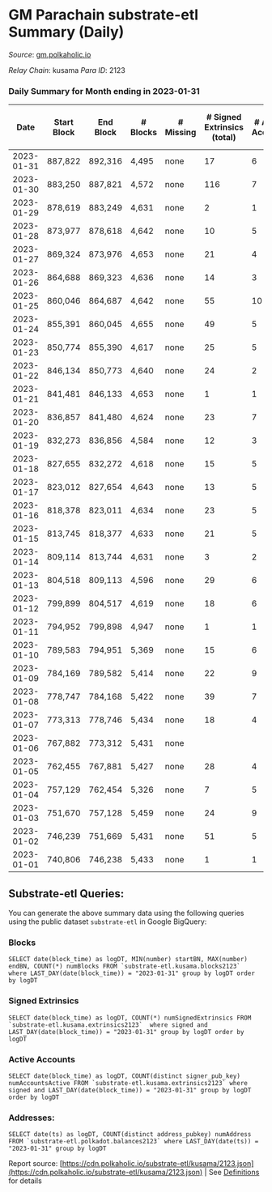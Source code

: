 # GM Parachain substrate-etl Summary (Daily)

_Source_: [gm.polkaholic.io](https://gm.polkaholic.io)

*Relay Chain*: kusama
*Para ID*: 2123



### Daily Summary for Month ending in 2023-01-31


| Date | Start Block | End Block | # Blocks | # Missing | # Signed Extrinsics (total) | # Active Accounts | # Addresses with Balances | # Events | # Transfers | # XCM Transfers In | # XCM Transfers Out |
| ---- | ----------- | --------- | -------- | --------- | --------------------------- | ----------------- | ------------------------- | -------- | ----------- | ------------------ | ------------------- |
| 2023-01-31 | 887,822 | 892,316 | 4,495 | none  | 17 | 6 | 9,100 | 9,447 | 315  |   |   |
| 2023-01-30 | 883,250 | 887,821 | 4,572 | none  | 116 | 7 | 9,100 | 11,605 | 1,107  |   |   |
| 2023-01-29 | 878,619 | 883,249 | 4,631 | none  | 2 | 1 | 9,100 | 9,323 | 36  |   |   |
| 2023-01-28 | 873,977 | 878,618 | 4,642 | none  | 10 | 5 | 9,100 | 9,766 | 293  |   |   |
| 2023-01-27 | 869,324 | 873,976 | 4,653 | none  | 21 | 4 | 9,100 | 9,772 | 269  |   |   |
| 2023-01-26 | 864,688 | 869,323 | 4,636 | none  | 14 | 3 | 9,100 | 9,527 | 133  |   |   |
| 2023-01-25 | 860,046 | 864,687 | 4,642 | none  | 55 | 10 | 9,100 | 10,729 | 819  |   |   |
| 2023-01-24 | 855,391 | 860,045 | 4,655 | none  | 49 | 5 | 9,100 | 10,345 | 506  |   |   |
| 2023-01-23 | 850,774 | 855,390 | 4,617 | none  | 25 | 5 | 9,100 | 10,134 | 456  |   |   |
| 2023-01-22 | 846,134 | 850,773 | 4,640 | none  | 24 | 2 | 9,100 | 9,901 | 349  |   |   |
| 2023-01-21 | 841,481 | 846,133 | 4,653 | none  | 1 | 1 | 9,100 | 9,377 | 36  |   |   |
| 2023-01-20 | 836,857 | 841,480 | 4,624 | none  | 23 | 7 | 9,100 | 10,083 | 340  |   |   |
| 2023-01-19 | 832,273 | 836,856 | 4,584 | none  | 12 | 3 | 9,100 | 9,615 | 157  |   |   |
| 2023-01-18 | 827,655 | 832,272 | 4,618 | none  | 15 | 5 | 9,100 | 9,694 | 283  |   |   |
| 2023-01-17 | 823,012 | 827,654 | 4,643 | none  | 13 | 5 | 9,100 | 9,784 | 287  |   |   |
| 2023-01-16 | 818,378 | 823,011 | 4,634 | none  | 23 | 5 | 9,100 | 9,958 | 413  |   |   |
| 2023-01-15 | 813,745 | 818,377 | 4,633 | none  | 21 | 5 | 9,100 | 9,842 | 362  |   |   |
| 2023-01-14 | 809,114 | 813,744 | 4,631 | none  | 3 | 2 | 9,100 | 9,419 | 80  |   |   |
| 2023-01-13 | 804,518 | 809,113 | 4,596 | none  | 29 | 6 | 9,100 | 10,111 | 451  |   |   |
| 2023-01-12 | 799,899 | 804,517 | 4,619 | none  | 18 | 6 | 9,100 | 10,033 | 346  |   |   |
| 2023-01-11 | 794,952 | 799,898 | 4,947 | none  | 1 | 1 | 9,099 | 9,962 | 42  |   |   |
| 2023-01-10 | 789,583 | 794,951 | 5,369 | none  | 15 | 6 | 9,099 | 11,395 | 333  |   |   |
| 2023-01-09 | 784,169 | 789,582 | 5,414 | none  | 22 | 9 | 9,098 | 11,544 | 408  |   |   |
| 2023-01-08 | 778,747 | 784,168 | 5,422 | none  | 39 | 7 | 9,098 | 11,829 | 515  |   |   |
| 2023-01-07 | 773,313 | 778,746 | 5,434 | none  | 18 | 4 | 9,098 | 11,639 | 410  |   |   |
| 2023-01-06 | 767,882 | 773,312 | 5,431 | none  |  |  | 9,098 | 10,873 |   |   |   |
| 2023-01-05 | 762,455 | 767,881 | 5,427 | none  | 28 | 4 | 9,098 | 12,177 | 773  |   |   |
| 2023-01-04 | 757,129 | 762,454 | 5,326 | none  | 7 | 5 | 9,098 | 10,888 | 159  |   |   |
| 2023-01-03 | 751,670 | 757,128 | 5,459 | none  | 24 | 9 | 9,098 | 11,641 | 444  |   |   |
| 2023-01-02 | 746,239 | 751,669 | 5,431 | none  | 51 | 5 | 9,097 | 12,119 | 715  |   |   |
| 2023-01-01 | 740,806 | 746,238 | 5,433 | none  | 1 | 1 | 9,097 | 10,925 | 35  |   |   |

## Substrate-etl Queries:
You can generate the above summary data using the following queries using the public dataset `substrate-etl` in Google BigQuery:


### Blocks
```
SELECT date(block_time) as logDT, MIN(number) startBN, MAX(number) endBN, COUNT(*) numBlocks FROM `substrate-etl.kusama.blocks2123`  where LAST_DAY(date(block_time)) = "2023-01-31" group by logDT order by logDT
```


### Signed Extrinsics
```
SELECT date(block_time) as logDT, COUNT(*) numSignedExtrinsics FROM `substrate-etl.kusama.extrinsics2123`  where signed and LAST_DAY(date(block_time)) = "2023-01-31" group by logDT order by logDT
```


### Active Accounts
```
SELECT date(block_time) as logDT, COUNT(distinct signer_pub_key) numAccountsActive FROM `substrate-etl.kusama.extrinsics2123` where signed and LAST_DAY(date(block_time)) = "2023-01-31" group by logDT order by logDT
```


### Addresses:
```
SELECT date(ts) as logDT, COUNT(distinct address_pubkey) numAddress FROM `substrate-etl.polkadot.balances2123` where LAST_DAY(date(ts)) = "2023-01-31" group by logDT
```



Report source: [https://cdn.polkaholic.io/substrate-etl/kusama/2123.json](https://cdn.polkaholic.io/substrate-etl/kusama/2123.json) | See [Definitions](/DEFINITIONS.md) for details
